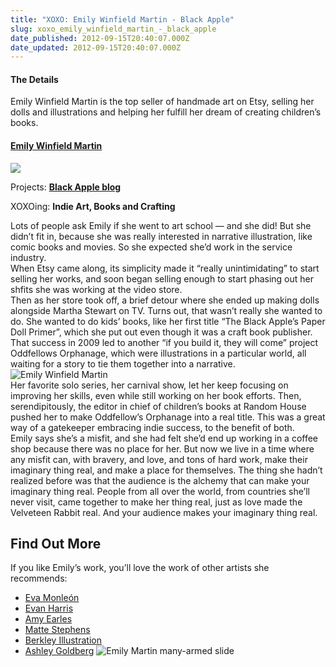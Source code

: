 ```yaml
---
title: "XOXO: Emily Winfield Martin - Black Apple"
slug: xoxo_emily_winfield_martin_-_black_apple
date_published: 2012-09-15T20:40:07.000Z
date_updated: 2012-09-15T20:40:07.000Z
---
```


#### The Details

Emily Winfield Martin is the top seller of handmade art on Etsy, selling her dolls and illustrations and helping her fulfill her dream of creating children’s books.

#### [Emily Winfield Martin](https://twitter.com/MsEmilyApple)

![](http://a0.twimg.com/profile_images/2583668102/0jkgb7fyjq8290v1x9os_normal.jpeg)

Projects: **[Black Apple blog](http://theblackapple.typepad.com/)**

XOXOing: **Indie Art, Books and Crafting**

Lots of people ask Emily if she went to art school — and she did! But she didn’t fit in, because she was really interested in narrative illustration, like comic books and movies. So she expected she’d work in the service industry.  
 When Etsy came along, its simplicity made it “really unintimidating” to start selling her works, and soon began selling enough to start phasing out her shfits she was working at the video store.  
 Then as her store took off, a brief detour where she ended up making dolls alongside Martha Stewart on TV. Turns out, that wasn’t really she wanted to do. She wanted to do kids’ books, like her first title “The Black Apple’s Paper Doll Primer”, which she put out even though it was a craft book publisher. That success in 2009 led to another “if you build it, they will come” project Oddfellows Orphanage, which were illustrations in a particular world, all waiting for a story to tie them together into a narrative.  
![Emily Winfield Martin](http://dashes.com/anil/images/emily-martin.jpg)  
 Her favorite solo series, her carnival show, let her keep focusing on improving her skills, even while still working on her book efforts. Then, serendipitously, the editor in chief of children’s books at Random House pushed her to make Oddfellow’s Orphanage into a real title. This was a great way of a gatekeeper embracing indie success, to the benefit of both.  
 Emily says she’s a misfit, and she had felt she’d end up working in a coffee shop because there was no place for her. But now we live in a time where any misfit can, with bravery, and love, and tons of hard work, make their imaginary thing real, and make a place for themselves. The thing she hadn’t realized before was that the audience is the alchemy that can make your imaginary thing real. People from all over the world, from countries she’ll never visit, came together to make her thing real, just as love made the Velveteen Rabbit real. And your audience makes your imaginary thing real.

## Find Out More

If you like Emily’s work, you’ll love the work of other artists she recommends:

- [Eva Monleón](http://misakomimoko.blogspot.com)
- [Evan Harris](http://www.flickr.com/photos/evanbharris/page1/)
- [Amy Earles](http://www.etsy.com/shop/woolandwater)
- [Matte Stephens](http://matteart.blogspot.com/)
- [Berkley Illustration](http://www.etsy.com/shop/berkleyillustration)
- [Ashley Goldberg](http://www.etsy.com/shop/ashleyg)
![Emily Martin many-armed slide](http://dashes.com/anil/images/emily-martin-slide.jpg)
